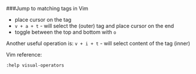###Jump to matching tags in Vim
- place cursor on the tag
- `v + a + t` - will select the (outer) tag and place cursor on the end
- toggle between the top and bottom with `o`

Another useful operation is: `v + i + t` - will select content of the tag (inner)

Vim reference:

    :help visual-operators

